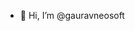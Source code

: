 - 👋 Hi, I’m @gauravneosoft


<!---
gauravneosoft19/gauravneosoft19 is a ✨ special ✨ repository because its `README.md` (this file) appears on your GitHub profile.
You can click the Preview link to take a look at your changes.
--->
